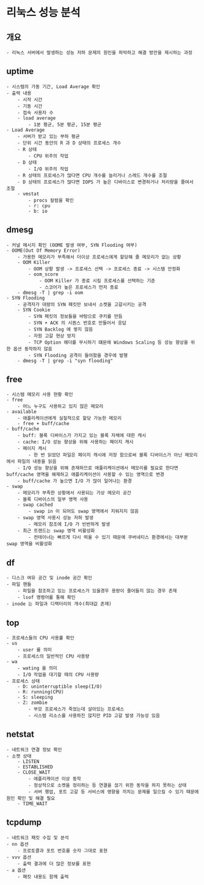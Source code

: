 # 리눅스 성능 분석

## 개요

    - 리눅스 서버에서 발생하는 성능 저하 문제의 원인을 파악하고 해결 방안을 제시하는 과정

## uptime

    - 시스템의 가동 기간, Load Average 확인
    - 출력 내용
        - 시작 시간
        - 기동 시간
        - 접속 사용자 수
        - load average
            - 1분 평균, 5분 평균, 15분 평균
    - Load Average
        - 서버가 받고 있는 부하 평균
        - 단위 시간 동안의 R 과 D 상태의 프로세스 개수
        - R 상태
            - CPU 위주의 작업
        - D 상태
            - I/O 위주의 작업
        - R 상태의 프로세스가 많다면 CPU 개수를 늘리거나 스레드 개수를 조절
        - D 상태의 프로세스가 많다면 IOPS 가 높은 디바이스로 변경하거나 처리량을 줄여서 조절
        - vmstat
            - procs 칼럼을 확인
            - r: cpu
            - b: io

## dmesg

    - 커널 메시지 확인 (OOME 발생 여부, SYN Flooding 여부)
    - OOME(Out Of Memory Error)
        - 가용한 메모리가 부족해서 더이상 프로세스에게 할당해 줄 메모리가 없는 상황
        - OOM Killer
            - OOM 상황 발생 -> 프로세스 선택 -> 프로세스 종료 -> 시스템 안정화
            - oom_score
                - OOM Killer 가 종료 시킬 프로세스를 선택하는 기준
                - 스코어가 높은 프로세스가 먼저 종료
        - dmesg -T | grep -i oom
    - SYN Flooding
        - 공격자가 대량의 SYN 패킷만 보내서 소켓을 고갈시키는 공격
        - SYN Cookie
            - SYN 패킷의 정보들을 바탕으로 쿠키를 만듬
            - SYN + ACK 의 시퀀스 번호로 만들어서 응답
            - SYN Backlog 에 쌓지 않음
            - 자원 고갈 현상 방지
            - TCP Option 헤더를 무시하기 떄문에 Windows Scaling 등 성능 향상을 위한 옵션 동작하지 않음
            - SYN Flooding 공격이 들어왔을 경우에 발행
        - dmesg -T | grep -i "syn flooding"

## free

    - 시스템 메모리 사용 현황 확인
    - free
        - 어느 누구도 사용하고 있지 않은 메모리
    - available
        - 애플리케이션에게 실질적으로 할당 가능한 메모리
        - free + buff/cache
    - buff/cache
        - buff: 블록 디바이스가 가지고 있는 블록 자체에 대한 캐시
        - cache: I/O 성능 향상을 위해 사용하는 페이지 캐시
        - 페이지 캐시
            - 한 번 읽었던 파일은 페이지 캐시에 저장 함으로써 블록 디바이스가 아닌 메모리에서 파일의 내용을 읽음
        - I/O 성능 향상을 위해 존재하므로 애플리케이션에서 메모리를 필요로 한다면 buff/cache 영역을 해제하고 애플리케이션이 사용할 수 있는 영역으로 변경
        - buff/cache 가 높으면 I/O 가 많이 일어나는 환경
    - swap
        - 메모리가 부족한 상황에서 사용되는 가상 메모리 공간
        - 블록 디바이스의 일부 영역 사용
        - swap cached
            - swap in 이 되어도 swap 영역에서 지워지지 않음
        - swap 영역 사용시 성능 저하 발생
            - 메모리 참조에 I/O 가 빈번하게 발생
        - 최근 트렌드는 swap 영역 비활성화
            - 컨테이너는 빠르게 다시 띄울 수 있기 때문에 쿠버네티스 환경에서는 대부분 swap 영역을 비활성화

## df

    - 디스크 여유 공간 및 inode 공간 확인
    - 파일 핸들
        - 파일을 참조하고 있는 프로세스가 있을경우 용량이 줄어들지 않는 경우 존재
        - lsof 명령어를 통해 확인
    - inode 는 파일과 디렉터리의 개수(최대값 존재)

## top

    - 프로세스들의 CPU 사용률 확인
    - us
        - user 를 의미
        - 프로세스의 일반적인 CPU 사용량
    - wa
        - wating 을 의미
        - I/O 작업을 대기할 때의 CPU 사용량
    - 프로세스 상태
        - D: uninterruptible sleep(I/O)
        - R: running(CPU)
        - S: sleeping
        - Z: zombie
            - 부모 프로세스가 죽었는데 살아있는 프로세스
            - 시스템 리소스를 사용하진 않지만 PID 고갈 발생 가능성 있음

## netstat

    - 네트워크 연결 정보 확인
    - 소켓 상태
        - LISTEN
        - ESTABLISHED
        - CLOSE_WAIT
            - 애플리케이션 이상 동작
            - 정상적으로 소켓을 정리하는 등 연결을 끊기 위한 동작을 하지 못하는 상태
            - 서버 행업, 포트 고갈 등 서비스에 영향을 끼치는 문제를 일으킬 수 있기 때문에 원인 확인 및 해결 필요
        - TIME_WAIT

## tcpdump

    - 네트워크 패킷 수집 및 분석
    - nn 옵션
        - 프로토콜과 포트 번호를 숫자 그대로 표현
    - vvv 옵션
        - 출력 결과에 더 많은 정보를 표현
    - a 옵션
        - 패킷 내용도 함께 출력
